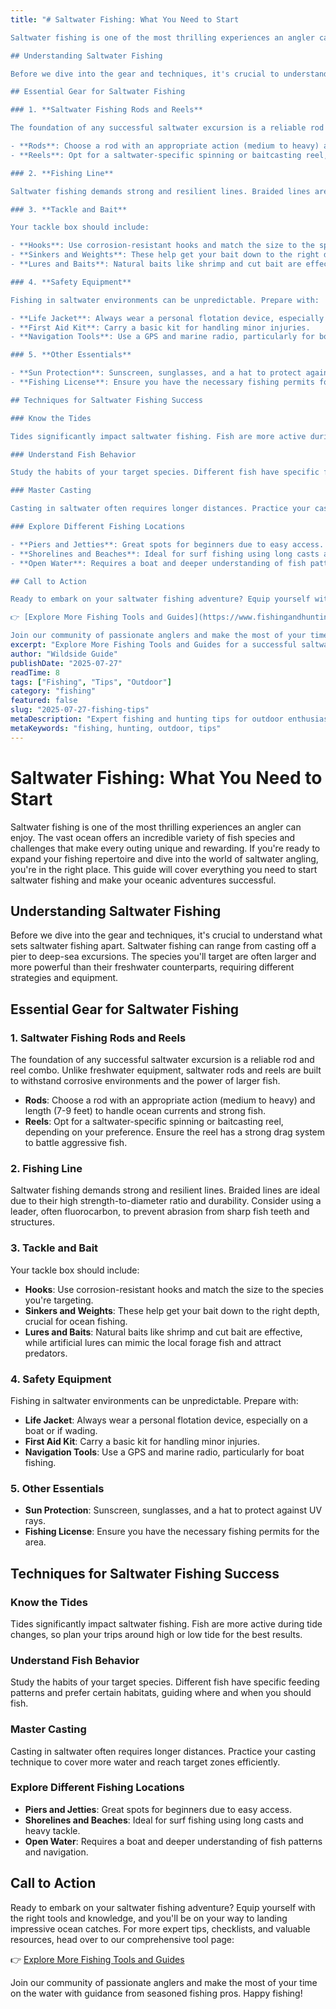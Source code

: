 ```yaml
---
title: "# Saltwater Fishing: What You Need to Start

Saltwater fishing is one of the most thrilling experiences an angler can enjoy. The vast ocean offers an incredible variety of fish species and challenges that make every outing unique and rewarding. If you're ready to expand your fishing repertoire and dive into the world of saltwater angling, you're in the right place. This guide will cover everything you need to start saltwater fishing and make your oceanic adventures successful.

## Understanding Saltwater Fishing

Before we dive into the gear and techniques, it's crucial to understand what sets saltwater fishing apart. Saltwater fishing can range from casting off a pier to deep-sea excursions. The species you'll target are often larger and more powerful than their freshwater counterparts, requiring different strategies and equipment.

## Essential Gear for Saltwater Fishing

### 1. **Saltwater Fishing Rods and Reels**

The foundation of any successful saltwater excursion is a reliable rod and reel combo. Unlike freshwater equipment, saltwater rods and reels are built to withstand corrosive environments and the power of larger fish.

- **Rods**: Choose a rod with an appropriate action (medium to heavy) and length (7-9 feet) to handle ocean currents and strong fish.
- **Reels**: Opt for a saltwater-specific spinning or baitcasting reel, depending on your preference. Ensure the reel has a strong drag system to battle aggressive fish.

### 2. **Fishing Line**

Saltwater fishing demands strong and resilient lines. Braided lines are ideal due to their high strength-to-diameter ratio and durability. Consider using a leader, often fluorocarbon, to prevent abrasion from sharp fish teeth and structures.

### 3. **Tackle and Bait**

Your tackle box should include:

- **Hooks**: Use corrosion-resistant hooks and match the size to the species you're targeting.
- **Sinkers and Weights**: These help get your bait down to the right depth, crucial for ocean fishing.
- **Lures and Baits**: Natural baits like shrimp and cut bait are effective, while artificial lures can mimic the local forage fish and attract predators.

### 4. **Safety Equipment**

Fishing in saltwater environments can be unpredictable. Prepare with:

- **Life Jacket**: Always wear a personal flotation device, especially on a boat or if wading.
- **First Aid Kit**: Carry a basic kit for handling minor injuries.
- **Navigation Tools**: Use a GPS and marine radio, particularly for boat fishing.

### 5. **Other Essentials**

- **Sun Protection**: Sunscreen, sunglasses, and a hat to protect against UV rays.
- **Fishing License**: Ensure you have the necessary fishing permits for the area.

## Techniques for Saltwater Fishing Success

### Know the Tides

Tides significantly impact saltwater fishing. Fish are more active during tide changes, so plan your trips around high or low tide for the best results.

### Understand Fish Behavior

Study the habits of your target species. Different fish have specific feeding patterns and prefer certain habitats, guiding where and when you should fish.

### Master Casting

Casting in saltwater often requires longer distances. Practice your casting technique to cover more water and reach target zones efficiently.

### Explore Different Fishing Locations

- **Piers and Jetties**: Great spots for beginners due to easy access.
- **Shorelines and Beaches**: Ideal for surf fishing using long casts and heavy tackle.
- **Open Water**: Requires a boat and deeper understanding of fish patterns and navigation.

## Call to Action

Ready to embark on your saltwater fishing adventure? Equip yourself with the right tools and knowledge, and you'll be on your way to landing impressive ocean catches. For more expert tips, checklists, and valuable resources, head over to our comprehensive tool page:

👉 [Explore More Fishing Tools and Guides](https://www.fishingandhuntingtips.com/tools)

Join our community of passionate anglers and make the most of your time on the water with guidance from seasoned fishing pros. Happy fishing!"
excerpt: "Explore More Fishing Tools and Guides for a successful saltwater fishing adventure! Happy fishing!"
author: "Wildside Guide"
publishDate: "2025-07-27"
readTime: 8
tags: ["Fishing", "Tips", "Outdoor"]
category: "fishing"
featured: false
slug: "2025-07-27-fishing-tips"
metaDescription: "Expert fishing and hunting tips for outdoor enthusiasts"
metaKeywords: "fishing, hunting, outdoor, tips"
---
```

# Saltwater Fishing: What You Need to Start

Saltwater fishing is one of the most thrilling experiences an angler can enjoy. The vast ocean offers an incredible variety of fish species and challenges that make every outing unique and rewarding. If you're ready to expand your fishing repertoire and dive into the world of saltwater angling, you're in the right place. This guide will cover everything you need to start saltwater fishing and make your oceanic adventures successful.

## Understanding Saltwater Fishing

Before we dive into the gear and techniques, it's crucial to understand what sets saltwater fishing apart. Saltwater fishing can range from casting off a pier to deep-sea excursions. The species you'll target are often larger and more powerful than their freshwater counterparts, requiring different strategies and equipment.

## Essential Gear for Saltwater Fishing

### 1. **Saltwater Fishing Rods and Reels**

The foundation of any successful saltwater excursion is a reliable rod and reel combo. Unlike freshwater equipment, saltwater rods and reels are built to withstand corrosive environments and the power of larger fish.

- **Rods**: Choose a rod with an appropriate action (medium to heavy) and length (7-9 feet) to handle ocean currents and strong fish.
- **Reels**: Opt for a saltwater-specific spinning or baitcasting reel, depending on your preference. Ensure the reel has a strong drag system to battle aggressive fish.

### 2. **Fishing Line**

Saltwater fishing demands strong and resilient lines. Braided lines are ideal due to their high strength-to-diameter ratio and durability. Consider using a leader, often fluorocarbon, to prevent abrasion from sharp fish teeth and structures.

### 3. **Tackle and Bait**

Your tackle box should include:

- **Hooks**: Use corrosion-resistant hooks and match the size to the species you're targeting.
- **Sinkers and Weights**: These help get your bait down to the right depth, crucial for ocean fishing.
- **Lures and Baits**: Natural baits like shrimp and cut bait are effective, while artificial lures can mimic the local forage fish and attract predators.

### 4. **Safety Equipment**

Fishing in saltwater environments can be unpredictable. Prepare with:

- **Life Jacket**: Always wear a personal flotation device, especially on a boat or if wading.
- **First Aid Kit**: Carry a basic kit for handling minor injuries.
- **Navigation Tools**: Use a GPS and marine radio, particularly for boat fishing.

### 5. **Other Essentials**

- **Sun Protection**: Sunscreen, sunglasses, and a hat to protect against UV rays.
- **Fishing License**: Ensure you have the necessary fishing permits for the area.

## Techniques for Saltwater Fishing Success

### Know the Tides

Tides significantly impact saltwater fishing. Fish are more active during tide changes, so plan your trips around high or low tide for the best results.

### Understand Fish Behavior

Study the habits of your target species. Different fish have specific feeding patterns and prefer certain habitats, guiding where and when you should fish.

### Master Casting

Casting in saltwater often requires longer distances. Practice your casting technique to cover more water and reach target zones efficiently.

### Explore Different Fishing Locations

- **Piers and Jetties**: Great spots for beginners due to easy access.
- **Shorelines and Beaches**: Ideal for surf fishing using long casts and heavy tackle.
- **Open Water**: Requires a boat and deeper understanding of fish patterns and navigation.

## Call to Action

Ready to embark on your saltwater fishing adventure? Equip yourself with the right tools and knowledge, and you'll be on your way to landing impressive ocean catches. For more expert tips, checklists, and valuable resources, head over to our comprehensive tool page:

👉 [Explore More Fishing Tools and Guides](https://www.fishingandhuntingtips.com/tools)

Join our community of passionate anglers and make the most of your time on the water with guidance from seasoned fishing pros. Happy fishing!